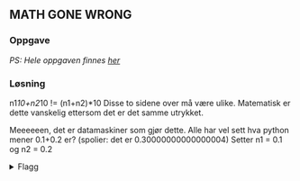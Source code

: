 ## MATH GONE WRONG

### Oppgave



*PS: Hele oppgaven finnes [her](challenge.md)*

### Løsning

n1*10+n2*10 != (n1+n2)*10
Disse to sidene over må være ulike.
Matematisk er dette vanskelig ettersom det er det samme utrykket.

Meeeeeen, det er datamaskiner som gjør dette. 
Alle har vel sett hva python mener 0.1+0.2 er?  (spolier: det er 0.30000000000000004)
Setter n1 = 0.1 og n2 = 0.2

<details>
<summary>Flagg</summary>

`ironCTF{s1mpl3_r3m4ind3r_70_b3w4r3_0f_fl047ing_p0in7_3rr0r}`
</details>
